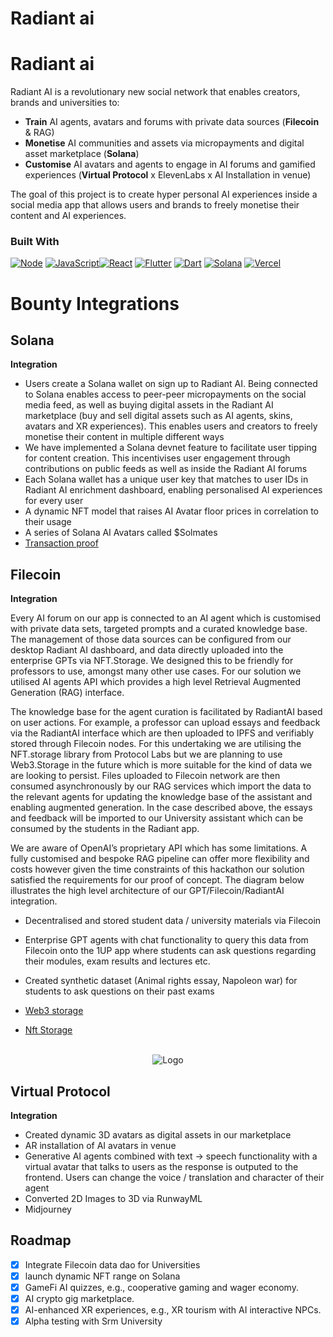 
# Radiant ai

# Radiant ai
Radiant AI is a revolutionary new social network that enables creators, brands and universities to:
* **Train** AI agents, avatars and forums with private data sources (**Filecoin** & RAG)
* **Monetise** AI communities and assets via micropayments and digital asset marketplace (**Solana**)
* **Customise** AI avatars and agents to engage in AI forums and gamified experiences (**Virtual Protocol** x ElevenLabs x AI Installation in venue)

  
The goal of this project is to create hyper personal AI experiences inside a social media app that allows users and brands to freely monetise their content and AI experiences.

### Built With

[![Node][Node.io]][Node-url]
[![JavaScript][JavaScript.io]][JavaScript-url][![React][React.js]][React-url]
[![Flutter][Flutter.io]][Flutter-url]
[![Dart][Dart.io]][Dart-url]
[![Solana][Solana.io]][Solana-url]
[![Vercel][Vercel.io]][Vercel-url]



# Bounty Integrations

## Solana

**Integration**

- Users create a Solana wallet on sign up to Radiant AI. Being connected to Solana enables access to peer-peer micropayments on the social media feed, as well as buying digital assets in the Radiant AI marketplace (buy and sell digital assets such as AI agents, skins, avatars and XR experiences). This enables users and creators to freely monetise their content in multiple different ways
- We have implemented a Solana devnet feature to facilitate user tipping for content creation. This incentivises user engagement through contributions on public feeds as well as inside the Radiant AI forums
- Each Solana wallet has a unique user key that matches to user IDs in Radiant AI enrichment dashboard, enabling personalised AI experiences for every user
- A dynamic NFT model that raises AI Avatar floor prices in correlation to their usage
- A series of Solana AI Avatars called $Solmates
- [Transaction proof](https://explorer.solana.com/tx/2kg6tmuEQYpeM2LkLADNGrKdLNTzssTLXuhH1ekkBRv7jsEHFj6VWD5ofuUgEpZ1DBaZ9dfV6swYoNQVoXDFFrmT?cluster=devnet)

## Filecoin  

**Integration**

Every AI forum on our app is connected to an AI agent which is customised with private data sets, targeted prompts and a curated knowledge base. The management of those data sources can be configured from our desktop Radiant AI dashboard, and data directly uploaded into the enterprise GPTs via NFT.Storage. We designed this to be friendly for professors to use, amongst many other use cases. For our solution we utilised AI agents API which provides a high level Retrieval Augmented Generation (RAG) interface.

The knowledge base for the agent curation is facilitated by RadiantAI based on user actions. For example, a professor can upload essays and feedback via the RadiantAI interface which are then uploaded to IPFS and verifiably stored through Filecoin nodes. For this undertaking we are utilising the NFT.storage library from Protocol Labs but we are planning to use Web3.Storage in the future which is more suitable for the kind of data we are looking to persist. Files uploaded to Filecoin network are then consumed asynchronously by our RAG services which import the data to the relevant agents for updating the knowledge base of the assistant and enabling augmented generation. In the case described above, the essays and feedback will be imported to our University assistant which can be consumed by the students in the Radiant app.

We are aware of OpenAI’s proprietary API which has some limitations. A fully customised and bespoke RAG pipeline can offer more flexibility and costs however given the time constraints of this hackathon our solution satisfied the requirements for our proof of concept.
The diagram below illustrates the high level architecture of our GPT/Filecoin/RadiantAI integration.

- Decentralised and stored student data / university materials via Filecoin
- Enterprise GPT agents with chat functionality to query this data from Filecoin onto the 1UP app where students can ask questions regarding their modules, exam results and lectures etc.
- Created synthetic dataset (Animal rights essay, Napoleon war) for students to ask questions on their past exams

- [Web3 storage](https://web3.storage/)
- [Nft Storage](https://nft.storage/)

<br />
<div align="center">
    <img src="dashboard/src/assets/svg/filecoin.png" alt="Logo">
</div>

## Virtual Protocol

**Integration**

- Created dynamic 3D avatars as digital assets in our marketplace
- AR installation of AI avatars in venue 
- Generative AI agents combined with text -> speech functionality with a virtual avatar that talks to users as the response is outputed to the frontend. Users can change the voice / translation and character of their agent 
- Converted 2D Images to 3D via RunwayML
- Midjourney

<!-- ROADMAP -->
## Roadmap

- [x] Integrate Filecoin data dao for Universities
- [x] launch dynamic NFT range on Solana
- [x] GameFi AI quizzes, e.g., cooperative gaming and wager economy.
- [x] AI crypto gig marketplace.
- [x] AI-enhanced XR experiences, e.g., XR tourism with AI interactive NPCs.
- [x] Alpha testing with Srm University

<!-- MARKDOWN LINKS & IMAGES -->
<!-- https://www.markdownguide.org/basic-syntax/#reference-style-links -->

[React.js]: https://img.shields.io/badge/React-20232A?style=for-the-badge&logo=react&logoColor=61DAFB
[React-url]: https://reactjs.org/

[Flutter.io]: https://img.shields.io/badge/Flutter-02569B?style=for-the-badge&logo=flutter&logoColor=white
[Flutter-url]: https://flutter.dev/

[Node.io]: https://img.shields.io/badge/Node.js-43853D?style=for-the-badge&logo=node.js&logoColor=white
[Node-url]: https://nodejs.org/en

[Dart.io]: https://img.shields.io/badge/Dart-0175C2?style=for-the-badge&logo=dart&logoColor=white
[Dart-url]: https://dart.dev/

[JavaScript.io]: https://img.shields.io/badge/JavaScript-323330?style=for-the-badge&logo=javascript&logoColor=F7DF1E
[Javascript-url]: https://www.javascript.com/

[Solana.io]: https://img.shields.io/badge/Solana-9945FF?logo=solana&logoColor=fff&style=for-the-badge
[Solana-url]: https://solana.com/it

[Vercel.io]: https://img.shields.io/badge/Vercel-000?logo=vercel&logoColor=fff&style=for-the-badge
[Vercel-url]: https://vercel.com/
